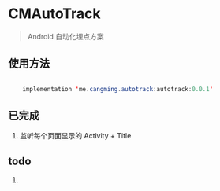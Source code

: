 # CMAutoTrack

> Android 自动化埋点方案

## 使用方法
```java

    implementation 'me.cangming.autotrack:autotrack:0.0.1'

```

## 已完成
1. 监听每个页面显示的 Activity + Title

## todo
1.
